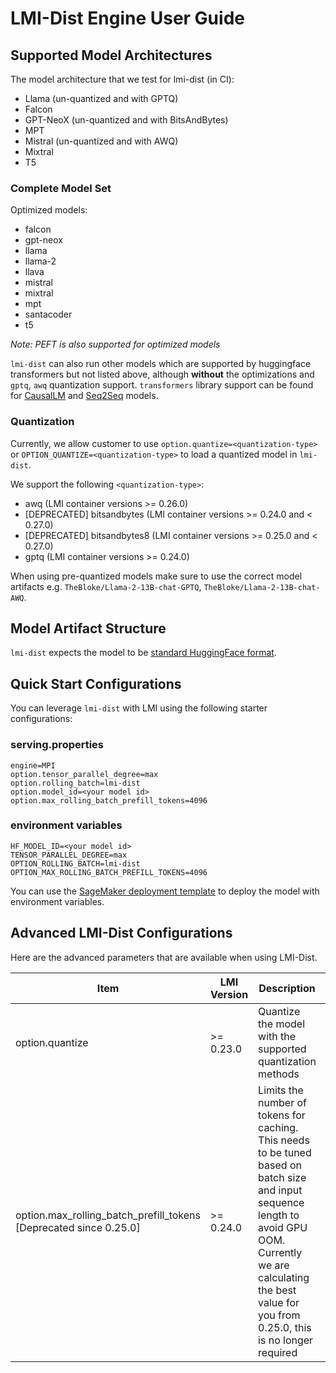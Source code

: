 # LMI-Dist Engine User Guide

## Supported Model Architectures

The model architecture that we test for lmi-dist (in CI):

- Llama (un-quantized and with GPTQ)
- Falcon
- GPT-NeoX (un-quantized and with BitsAndBytes)
- MPT
- Mistral (un-quantized and with AWQ)
- Mixtral
- T5

### Complete Model Set

Optimized models:

* falcon
* gpt-neox
* llama
* llama-2
* llava
* mistral
* mixtral
* mpt
* santacoder
* t5

*Note: PEFT is also supported for optimized models*

`lmi-dist` can also run other models which are supported by huggingface transformers but not listed above, although **without** the optimizations and `gptq`, `awq` quantization support. `transformers` library support can be found for [CausalLM](https://github.com/huggingface/transformers/blob/v4.34.0/src/transformers/models/auto/modeling_auto.py#L381) and [Seq2Seq](https://github.com/huggingface/transformers/blob/v4.34.0/src/transformers/models/auto/modeling_auto.py#L652) models.


### Quantization

Currently, we allow customer to use `option.quantize=<quantization-type>` or `OPTION_QUANTIZE=<quantization-type>` to load a quantized model in `lmi-dist`.

We support the following `<quantization-type>`:

* awq (LMI container versions >= 0.26.0)
* [DEPRECATED] bitsandbytes (LMI container versions >= 0.24.0 and < 0.27.0)
* [DEPRECATED] bitsandbytes8 (LMI container versions >= 0.25.0 and < 0.27.0)
* gptq (LMI container versions >= 0.24.0)

When using pre-quantized models make sure to use the correct model artifacts e.g. `TheBloke/Llama-2-13B-chat-GPTQ`, `TheBloke/Llama-2-13B-chat-AWQ`.


## Model Artifact Structure

`lmi-dist` expects the model to be [standard HuggingFace format](../deployment_guide/model-artifacts.md#huggingface-transformers-pretrained-format).

## Quick Start Configurations

You can leverage `lmi-dist` with LMI using the following starter configurations:

### serving.properties

```
engine=MPI
option.tensor_parallel_degree=max
option.rolling_batch=lmi-dist
option.model_id=<your model id>
option.max_rolling_batch_prefill_tokens=4096
```

### environment variables

```
HF_MODEL_ID=<your model id>
TENSOR_PARALLEL_DEGREE=max
OPTION_ROLLING_BATCH=lmi-dist
OPTION_MAX_ROLLING_BATCH_PREFILL_TOKENS=4096
```

You can use the [SageMaker deployment template](../README.md#using-the-sagemaker-python-sdk-to-deploy-your-first-model-with-lmi) to deploy the model with environment variables.

## Advanced LMI-Dist Configurations

Here are the advanced parameters that are available when using LMI-Dist.


| Item                                                              | LMI Version | Description                                                                                                                                                                                                                 | Example value   |
|-------------------------------------------------------------------|-------------|-----------------------------------------------------------------------------------------------------------------------------------------------------------------------------------------------------------------------------|-----------------|
| option.quantize                                                   | \>= 0.23.0  | Quantize the model with the supported quantization methods                                                                                                                                                                  | Default: `None` |
| option.max_rolling_batch_prefill_tokens [Deprecated since 0.25.0] | \>= 0.24.0  | Limits the number of tokens for caching. This needs to be tuned based on batch size and input sequence length to avoid GPU OOM. Currently we are calculating the best value for you from 0.25.0, this is no longer required | Default: 4096   |

